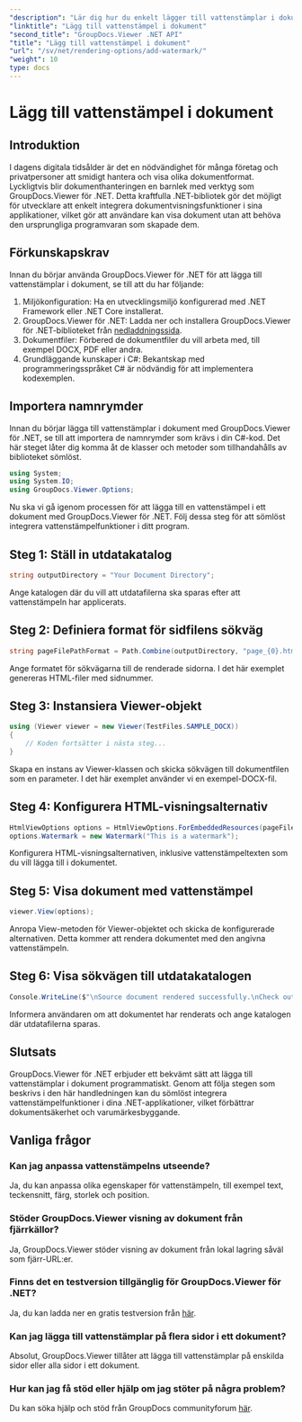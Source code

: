```yaml
---
"description": "Lär dig hur du enkelt lägger till vattenstämplar i dokument med GroupDocs.Viewer för .NET. Förbättra dokumentsäkerhet och varumärkesbyggande med den här lättförståeliga handledningen."
"linktitle": "Lägg till vattenstämpel i dokument"
"second_title": "GroupDocs.Viewer .NET API"
"title": "Lägg till vattenstämpel i dokument"
"url": "/sv/net/rendering-options/add-watermark/"
"weight": 10
type: docs
---
```

# Lägg till vattenstämpel i dokument

## Introduktion
I dagens digitala tidsålder är det en nödvändighet för många företag och privatpersoner att smidigt hantera och visa olika dokumentformat. Lyckligtvis blir dokumenthanteringen en barnlek med verktyg som GroupDocs.Viewer för .NET. Detta kraftfulla .NET-bibliotek gör det möjligt för utvecklare att enkelt integrera dokumentvisningsfunktioner i sina applikationer, vilket gör att användare kan visa dokument utan att behöva den ursprungliga programvaran som skapade dem.
## Förkunskapskrav
Innan du börjar använda GroupDocs.Viewer för .NET för att lägga till vattenstämplar i dokument, se till att du har följande:
1. Miljökonfiguration: Ha en utvecklingsmiljö konfigurerad med .NET Framework eller .NET Core installerat.
2. GroupDocs.Viewer för .NET: Ladda ner och installera GroupDocs.Viewer för .NET-biblioteket från [nedladdningssida](https://releases.groupdocs.com/viewer/net/).
3. Dokumentfiler: Förbered de dokumentfiler du vill arbeta med, till exempel DOCX, PDF eller andra.
4. Grundläggande kunskaper i C#: Bekantskap med programmeringsspråket C# är nödvändig för att implementera kodexemplen.

## Importera namnrymder
Innan du börjar lägga till vattenstämplar i dokument med GroupDocs.Viewer för .NET, se till att importera de namnrymder som krävs i din C#-kod. Det här steget låter dig komma åt de klasser och metoder som tillhandahålls av biblioteket sömlöst.

```csharp
using System;
using System.IO;
using GroupDocs.Viewer.Options;
```

Nu ska vi gå igenom processen för att lägga till en vattenstämpel i ett dokument med GroupDocs.Viewer för .NET. Följ dessa steg för att sömlöst integrera vattenstämpelfunktioner i ditt program.
## Steg 1: Ställ in utdatakatalog
```csharp
string outputDirectory = "Your Document Directory";
```
Ange katalogen där du vill att utdatafilerna ska sparas efter att vattenstämpeln har applicerats.
## Steg 2: Definiera format för sidfilens sökväg
```csharp
string pageFilePathFormat = Path.Combine(outputDirectory, "page_{0}.html");
```
Ange formatet för sökvägarna till de renderade sidorna. I det här exemplet genereras HTML-filer med sidnummer.
## Steg 3: Instansiera Viewer-objekt
```csharp
using (Viewer viewer = new Viewer(TestFiles.SAMPLE_DOCX))
{
    // Koden fortsätter i nästa steg...
}
```
Skapa en instans av Viewer-klassen och skicka sökvägen till dokumentfilen som en parameter. I det här exemplet använder vi en exempel-DOCX-fil.
## Steg 4: Konfigurera HTML-visningsalternativ
```csharp
HtmlViewOptions options = HtmlViewOptions.ForEmbeddedResources(pageFilePathFormat);
options.Watermark = new Watermark("This is a watermark");
```
Konfigurera HTML-visningsalternativen, inklusive vattenstämpeltexten som du vill lägga till i dokumentet.
## Steg 5: Visa dokument med vattenstämpel
```csharp
viewer.View(options);
```
Anropa View-metoden för Viewer-objektet och skicka de konfigurerade alternativen. Detta kommer att rendera dokumentet med den angivna vattenstämpeln.
## Steg 6: Visa sökvägen till utdatakatalogen
```csharp
Console.WriteLine($"\nSource document rendered successfully.\nCheck output in {outputDirectory}.");
```
Informera användaren om att dokumentet har renderats och ange katalogen där utdatafilerna sparas.

## Slutsats
GroupDocs.Viewer för .NET erbjuder ett bekvämt sätt att lägga till vattenstämplar i dokument programmatiskt. Genom att följa stegen som beskrivs i den här handledningen kan du sömlöst integrera vattenstämpelfunktioner i dina .NET-applikationer, vilket förbättrar dokumentsäkerhet och varumärkesbyggande.
## Vanliga frågor
### Kan jag anpassa vattenstämpelns utseende?
Ja, du kan anpassa olika egenskaper för vattenstämpeln, till exempel text, teckensnitt, färg, storlek och position.
### Stöder GroupDocs.Viewer visning av dokument från fjärrkällor?
Ja, GroupDocs.Viewer stöder visning av dokument från lokal lagring såväl som fjärr-URL:er.
### Finns det en testversion tillgänglig för GroupDocs.Viewer för .NET?
Ja, du kan ladda ner en gratis testversion från [här](https://releases.groupdocs.com/).
### Kan jag lägga till vattenstämplar på flera sidor i ett dokument?
Absolut, GroupDocs.Viewer tillåter att lägga till vattenstämplar på enskilda sidor eller alla sidor i ett dokument.
### Hur kan jag få stöd eller hjälp om jag stöter på några problem?
Du kan söka hjälp och stöd från GroupDocs communityforum [här](https://forum.groupdocs.com/c/viewer/9).